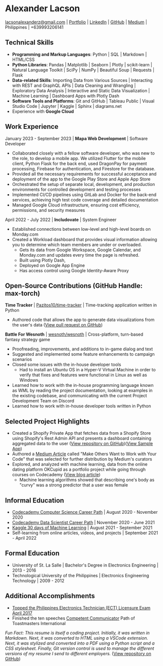 # Alexander Lacson

<lacsonalexanderz@gmail.com> | [Portfolio](https://max-torch.github.io/) | [LinkedIn](https://www.linkedin.com/in/alexanderzlacson/) | [GitHub](https://github.com/max-torch) | [Medium](https://lacsonalexanderz.medium.com/) | Philippines | +639993206141

## Technical Skills

- **Programming and Markup Languages**: Python | SQL | Markdown | HTML/CSS
- **Python Libraries**: Pandas | Matplotlib | Seaborn | Plotly | scikit-learn | Natural Language Toolkit | SciPy | NumPy | Beautiful Soup | Requests | Flask
- **Data-related Skills**: Importing Data from Various Sources | Interacting with REST and GraphQL APIs | Data Cleaning and Wrangling | Exploratory Data Analysis | Interactive and Static Data Visualization | Machine Learning | Dashboard Apps with Plotly Dash
- **Software Tools and Platforms**: Git and GitHub | Tableau Public | Visual Studio Code | Jupyter | Kaggle | Sphinx | diagrams.net
- Experience with **Google Cloud**

## Work Experience

January 2023 - September 2023 | **Mapa Web Development** | Software Developer

- Collaborated closely with a fellow software developer, who was new to the role, to develop a mobile app. We utilized Flutter for the mobile client, Python Flask for the back end, used DragonPay for payment processing, Firebase for authentication, and Firestore for the database.
- Provided all the necessary requirements for successful acceptance and deployment of the app to the Google Play Store and Apple App Store
- Orchestrated the setup of separate local, development, and production environments for controlled development and testing processes
- Implemented CI/CD pipelines using GitLab and Docker for the back-end services, achieving high test code coverage and detailed documentation
- Managed Google Cloud infrastructure, ensuring cost efficiency, permissions, and security measures

April 2022 - July 2022 | **Includovate** | System Engineer

- Established connections between low-level and high-level boards on Monday.com
- Created a Workload dashboard that provides visual information allowing you to determine which team members are under or overloaded.
  - Gets its data from Google Workspace, Google Calendar, and Monday.com and updates every time the page is refreshed.
  - Built using Plotly Dash,
  - Deployed on Google App Engine
  - Has access control using Google Identity-Aware Proxy

## Open-Source Contributions (GitHub Handle: max-torch)

**Time Tracker** | [Pazitos10/time-tracker](https://github.com/Pazitos10/time-tracker) | Time-tracking application written in Python

- Authored code that allows the app to generate data visualizations from the user's data ([View pull request on GitHub](https://github.com/Pazitos10/time-tracker/pull/3))

**Battle For Wesnoth** | [wesnoth/wesnoth](https://github.com/wesnoth/wesnoth) | Cross-platform, turn-based fantasy strategy game

- Proofreading, improvements, and additions to in-game dialog and text
- Suggested and implemented some feature enhancements to campaign scenarios
- Closed some issues with the in-house developer tools
  - Had to install an Ubuntu OS in a Hyper-V Virtual Machine in order to verify that fixes and features were functional in Linux as well as Windows
- Learned how to work with the in-house programming language known as WML by reading the project documentation, looking at examples in the existing codebase, and communicating with the current Project Development Team on Discord
- Learned how to work with in-house developer tools written in Python

## Selected Project Highlights

- Created a Shopify Private App that fetches data from a Shopify Store using Shopify's Rest Admin API and presents a dashboard containing aggregated data to the user ([View repository on GitHub](https://github.com/max-torch/Custom-Shopify-Analytics))([View Sample App](https://custom-shopify-analytics.herokuapp.com/))
- Authored a [Medium Article](https://medium.com/codex/make-others-want-to-work-with-your-code-93bf745bd35b) called "Make Others Want to Work with Your Code" that was selected for further distribution by Medium's curators
- Explored, and analyzed with machine learning, data from the online dating platform OKCupid as a portfolio project while going through courses on Codecademy ([View blog article](https://max-torch.github.io/2021/05/15/OKCupid.html))
  - Machine learning algorithms showed that describing one's body as "curvy" was a strong predictor that a user was female

## Informal Education

- [Codecademy Computer Science Career Path](https://www.codecademy.com/learn/paths/computer-science) | August 2020 - November 2020
- [Codecademy Data Scientist Career Path](https://www.codecademy.com/learn/paths/data-science) | November 2020 - June 2021
- [Kaggle 30 days of Machine Learning](https://www.kaggle.com/thirty-days-of-ml) | August 2021 - September 2021
- Self-learning from online articles, videos, and projects | September 2021 - April 2022

## Formal Education

- University of St. La Salle | Bachelor's Degree in Electronics Engineering | 2013 - 2016
- Technological University of the Philippines | Electronics Engineering Technology | 2009 - 2012

## Additional Accomplishments

- [Topped the Philippines Electronics Technician (ECT) Licensure Exam April 2017](https://www.prcboardnews.com/2017/04/top-10-passers-april-2017-ece-ect-board-exam-results.html)
- Finished the ten speeches [Competent Communicator](https://www.nytoastmasters.org/competent-communicator) Path of Toastmasters International

*Fun Fact: This resume is itself a coding project. Initially, it was written in Markdown. Next, it was converted to HTML using a VSCode extension. Next, it was stylized and converted into a PDF using a Python script and a CSS stylesheet. Finally, Git version control is used to manage the different versions of my resume I send to different employers.* ([View repository on GitHub](https://github.com/max-torch/My-Resume-Generator))
